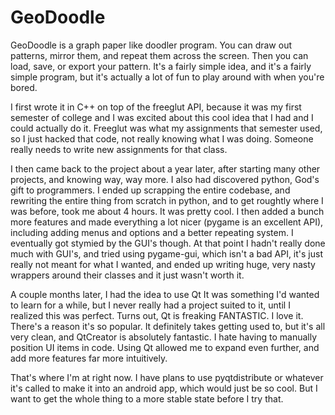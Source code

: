 # GeoDoodle

GeoDoodle is a graph paper like doodler program. You can draw out patterns, mirror them, and repeat them across the screen. Then you can load, save, or export your pattern. It's a fairly simple idea, and it's a fairly simple program, but it's actually a lot of fun to play around with when you're bored.

I first wrote it in C++ on top of the freeglut API, because it was my first semester of college and I was excited about this cool idea that I had and I could actually do it. Freeglut was what my assignments that semester used, so I just hacked that code, not really knowing what I was doing. Someone really needs to write new assignments for that class.

I then came back to the project about a year later, after starting many other projects, and knowing way, way more. I also had discovered python, God's gift to programmers. I ended up scrapping the entire codebase, and rewriting the entire thing from scratch in python, and to get roughtly where I was before, took me about 4 hours. It was pretty cool. I then added a bunch more features and made everything a lot nicer (pygame is an excellent API), including adding menus and options and a better repeating system. I eventually got stymied by the GUI's though. At that point I hadn't really done much with GUI's, and tried using pygame-gui, which isn't a bad API, it's just really not meant for what I wanted, and ended up writing huge, very nasty wrappers around their classes and it just wasn't worth it.

A couple months later, I had the idea to use Qt It was something I'd wanted to learn for a while, but I never really had a project suited to it, until I realized this was perfect. Turns out, Qt is freaking FANTASTIC. I love it. There's a reason it's so popular. It definitely takes getting used to, but it's all very clean, and QtCreator is absolutely fantastic. I hate having to manually position UI items in code. Using Qt allowed me to expand even further, and add more features far more intuitively.

That's where I'm at right now. I have plans to use pyqtdistribute or whatever it's called to make it into an android app, which would just be so cool. But I want to get the whole thing to a more stable state before I try that.

